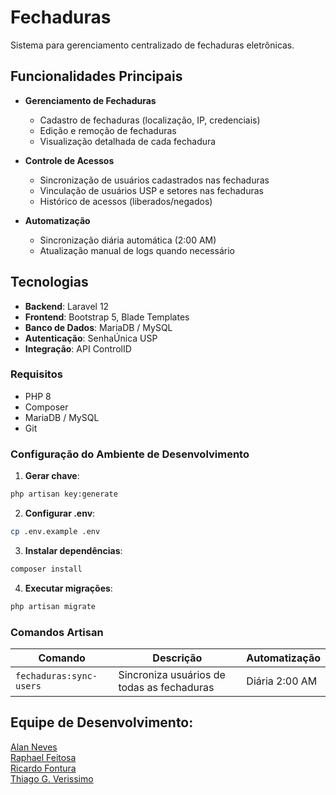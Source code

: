 # Fechaduras

Sistema para gerenciamento centralizado de fechaduras eletrônicas.

## Funcionalidades Principais

-   **Gerenciamento de Fechaduras**

    -   Cadastro de fechaduras (localização, IP, credenciais)
    -   Edição e remoção de fechaduras
    -   Visualização detalhada de cada fechadura

-   **Controle de Acessos**

    -   Sincronização de usuários cadastrados nas fechaduras
    -   Vinculação de usuários USP e setores nas fechaduras
    -   Histórico de acessos (liberados/negados)

-   **Automatização**
    -   Sincronização diária automática (2:00 AM)
    -   Atualização manual de logs quando necessário

## Tecnologias

-   **Backend**: Laravel 12
-   **Frontend**: Bootstrap 5, Blade Templates
-   **Banco de Dados**: MariaDB / MySQL
-   **Autenticação**: SenhaÚnica USP
-   **Integração**: API ControlID

### Requisitos

-   PHP 8
-   Composer
-   MariaDB / MySQL
-   Git

### Configuração do Ambiente de Desenvolvimento

1. **Gerar chave**:

```bash
php artisan key:generate
```

2. **Configurar .env**:

```bash
cp .env.example .env
```

3. **Instalar dependências**:

```bash
composer install
```

4. **Executar migrações**:

```bash
php artisan migrate
```

### Comandos Artisan

| Comando                 | Descrição                                  | Automatização  |
| ----------------------- | ------------------------------------------ | -------------- |
| `fechaduras:sync-users` | Sincroniza usuários de todas as fechaduras | Diária 2:00 AM |

## Equipe de Desenvolvimento:

[Alan Neves](https://github.com/alan-neves)  
[Raphael Feitosa](https://github.com/oFandangos)  
[Ricardo Fontura](https://github.com/ricardfo)  
[Thiago G. Verissimo](https://github.com/thiagogomesverissimo)
